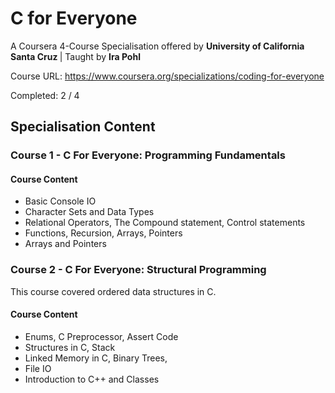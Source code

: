# C for Everyone
A Coursera 4-Course Specialisation offered by <b> University of California Santa Cruz </b> | Taught by <b> Ira Pohl </b>

Course URL: <a> https://www.coursera.org/specializations/coding-for-everyone</a>

Completed: 2 / 4
## Specialisation Content
### Course 1 - C For Everyone: Programming Fundamentals
#### Course Content
- Basic Console IO
- Character Sets and Data Types
- Relational Operators, The Compound statement, Control statements
- Functions, Recursion, Arrays, Pointers
- Arrays and Pointers

### Course 2 - C For Everyone: Structural Programming
This course covered ordered data structures in C.
#### Course Content
- Enums, C Preprocessor, Assert Code
- Structures in C, Stack
- Linked Memory in C, Binary Trees, 
- File IO
- Introduction to C++ and Classes

